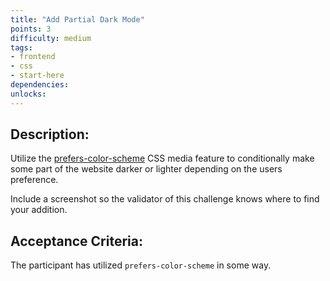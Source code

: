 ```yaml
---
title: "Add Partial Dark Mode"
points: 3
difficulty: medium
tags: 
- frontend
- css
- start-here
dependencies:
unlocks:
---
```


## Description:

Utilize the [prefers-color-scheme](https://developer.mozilla.org/en-US/docs/Web/CSS/@media/prefers-color-scheme)  CSS media feature to conditionally make some part of the website darker or lighter depending on the users preference.

Include a screenshot so the validator of this challenge knows where to find your addition.

## Acceptance Criteria:

The participant has utilized `prefers-color-scheme` in some way.

